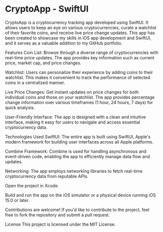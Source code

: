 # CryptoApp - SwiftUI

CryptoApp is a cryptocurrency tracking app developed using SwiftUI. It allows users to keep an eye on various cryptocurrencies, curate a watchlist of their favorite coins, and receive live price change updates. This app has been created to showcase my skills in iOS app development and SwiftUI, and it serves as a valuable addition to my GitHub portfolio.

Features
Coin List: Browse through a diverse range of cryptocurrencies with real-time price updates. The app provides key information such as current price, market cap, and price changes.

Watchlist: Users can personalize their experience by adding coins to their watchlist. This makes it convenient to track the performance of selected coins in a centralized manner.

Live Price Changes: Get instant updates on price changes for both individual coins and those on your watchlist. The app provides percentage change information over various timeframes (1 hour, 24 hours, 7 days) for quick analysis.

User-Friendly Interface: The app is designed with a clean and intuitive interface, making it easy for users to navigate and access essential cryptocurrency data.

Technologies Used
SwiftUI: The entire app is built using SwiftUI, Apple's modern framework for building user interfaces across all Apple platforms.

Combine Framework: Combine is used for handling asynchronous and event-driven code, enabling the app to efficiently manage data flow and updates.

Networking: The app employs networking libraries to fetch real-time cryptocurrency data from reputable APIs.

Open the project in Xcode.

Build and run the app on the iOS simulator or a physical device running iOS 15.0 or later.

Contributions are welcome! If you'd like to contribute to the project, feel free to fork the repository and submit a pull request.

License
This project is licensed under the MIT License.
